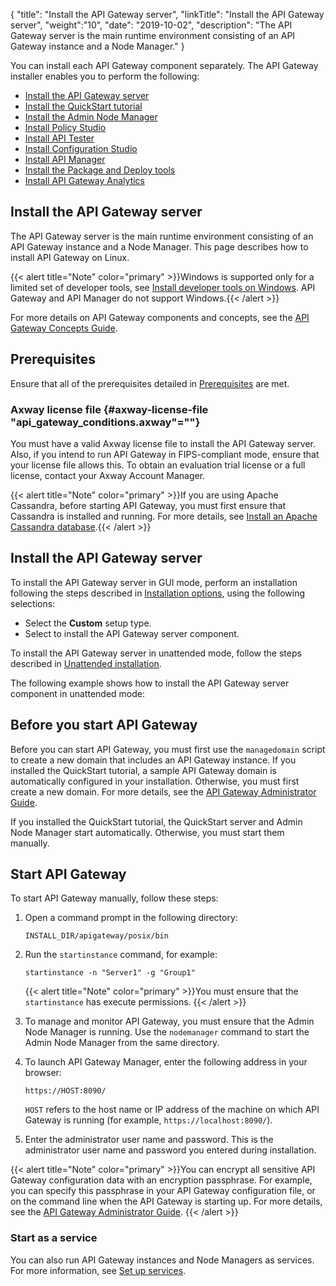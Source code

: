 {
"title": "Install the API Gateway server",
"linkTitle": "Install the API Gateway server",
"weight":"10",
"date": "2019-10-02",
"description": "The API Gateway server is the main runtime environment consisting of an API Gateway instance and a Node Manager."
}

You can install each API Gateway component separately. The API Gateway installer enables you to perform the following:

* [Install the API Gateway server](install_the_API_gateway_server)
* [Install the QuickStart tutorial](../install_quickstart_tutorial)
* [Install the Admin Node Manager](../install_node_manager)
* [Install Policy Studio](../install_policy_studio)
* [Install API Tester](../../install_api_tester)
* [Install Configuration Studio](../install_config_studio)
* [Install API Manager](../../install_api_mgmt)
* [Install the Package and Deploy tools](../install_deploy_tools)
* [Install API Gateway Analytics](../install_analytics)

## Install the API Gateway server

The API Gateway server is the main runtime environment consisting of an API Gateway instance and a Node Manager. This page describes how to install API Gateway on Linux.

{{< alert title="Note" color="primary" >}}Windows is supported only for a limited set of developer tools, see [Install developer tools on Windows](../../../InstallGuideTopics/install_dev_tools.htm). API Gateway and API Manager do not support Windows.{{< /alert >}}

For more details on API Gateway components and concepts, see the [API Gateway Concepts Guide](/bundle/APIGateway_77_ConceptsGuide_allOS_en_HTML5).

## Prerequisites

Ensure that all of the prerequisites detailed in [Prerequisites](/docs/apigtw_install/system_requirements) are met.

### **Axway license file** {#axway-license-file "api_gateway_conditions.axway"=""}

You must have a valid Axway license file to install the API Gateway server. Also, if you intend to run API Gateway in FIPS-compliant mode, ensure that your license file allows this. To obtain an evaluation trial license or a full license, contact your Axway Account Manager.

{{< alert title="Note" color="primary" >}}If you are using Apache Cassandra, before starting API Gateway, you must first ensure that Cassandra is installed and running. For more details, see [Install an Apache Cassandra database](/docs/apigtw_install/cassandra_install.htm).{{< /alert >}}

## Install the API Gateway server

To install the API Gateway server in GUI mode, perform an installation following the steps described in [Installation options](/docs/apigtw_install/installation), using the following selections:

* Select the **Custom** setup type.
* Select to install the API Gateway server component.

To install the API Gateway server in unattended mode, follow the steps described in [Unattended installation](/docs/apigtw_install/installation_unattended).

The following example shows how to install the API Gateway server component in unattended mode:

## Before you start API Gateway

Before you can start API Gateway, you must first use the `managedomain` script to create a new domain that includes an API Gateway instance. If you installed the QuickStart tutorial, a sample API Gateway domain is automatically configured in your installation. Otherwise, you must first create a new domain. For more details, see the
[API Gateway Administrator Guide](/bundle/APIGateway_77_AdministratorGuide_allOS_en_HTML5/).

If you installed the QuickStart tutorial, the QuickStart server and Admin Node Manager start automatically. Otherwise, you must start them manually.

## Start API Gateway

To start API Gateway manually, follow these steps:

1. Open a command prompt in the following directory:

    `INSTALL_DIR/apigateway/posix/bin`

2. Run the `startinstance` command, for example:

    `startinstance -n "Server1" -g "Group1"`

    {{< alert title="Note" color="primary" >}}You must ensure that the `startinstance` has execute permissions. {{< /alert >}}

3. To manage and monitor API Gateway, you must ensure that the Admin Node Manager is running. Use the `nodemanager` command to start the Admin Node Manager from the same directory.
4. To launch API Gateway Manager, enter the following address in your browser:

    `https://HOST:8090/`

    `HOST` refers to the host name or IP address of the machine on which API Gateway is running (for example, `https://localhost:8090/`).

5. Enter the administrator user name and password. This is the administrator user name and password you entered during installation.

{{< alert title="Note" color="primary" >}}You can encrypt all sensitive API Gateway configuration data with an encryption passphrase. For example, you can specify this passphrase in your API Gateway configuration file, or on the command line when the API Gateway is starting up. For more details, see the [API Gateway Administrator Guide](/bundle/APIGateway_77_AdministratorGuide_allOS_en_HTML5/). {{< /alert >}}

### Start as a service

You can also run API Gateway instances and Node Managers as services. For more information, see [Set up services](TemplateTopics/post-install/post_overview.htm#Set2).
